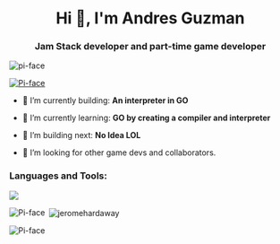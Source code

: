 <h1 align="center">Hi 👋, I'm Andres Guzman</h1>
<h3 align="center">Jam Stack developer and part-time game developer</h3>

<p align="left"> <img src="https://komarev.com/ghpvc/?username=Pi-face&label=Profile%20views&color=0e75b6&style=flat" alt="pi-face" /> </p>

<p align="left"> <a href="https://github.com/ryo-ma/github-profile-trophy"><img src="https://github-profile-trophy.vercel.app/?username=Pi-face" alt="Pi-face" /></a> </p>

- 🎥 I’m currently building: **An interpreter in GO**

- 🌱 I’m currently learning: **GO by creating a compiler and interpreter**

- 🎥 I’m building next: **No Idea LOL**

- 🤝 I’m looking for other game devs and collaborators.


<h3 align="left">Languages and Tools:</h3>

<p align="left">
  <a href="https://skillicons.dev">
    <img src="https://skillicons.dev/icons?i=git,cpp,bootstrap,css,gatsby,github,go,html,js" />
  </a>
</p>

<p><img align="left" src="https://github-readme-stats.vercel.app/api/top-langs?username=Pi-face&show_icons=true&locale=en&layout=compact" alt="Pi-face" /></p>

<p>&nbsp;<img align="center" src="https://github-readme-stats.vercel.app/api?username=Pi-face&show_icons=true&locale=en" alt="jeromehardaway" /></p>

<p><img align="center" src="https://github-readme-streak-stats.herokuapp.com/?user=Pi-face&" alt="Pi-face" /></p>

